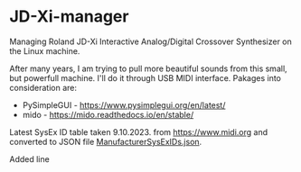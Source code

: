 # JD-Xi-manager
Managing Roland JD-Xi Interactive Analog/Digital Crossover Synthesizer on the Linux machine.

After many years, I am trying to pull more beautiful sounds from this small, but powerfull machine. I'll do it through USB MIDI interface.
Pakages into consideration are:
-  PySimpleGUI - https://www.pysimplegui.org/en/latest/
-  mido - https://mido.readthedocs.io/en/stable/

Latest SysEx ID table taken 9.10.2023. from  https://www.midi.org and converted to JSON file [ManufacturerSysExIDs.json](ManufacturerSysExIDs.json).

Added line
